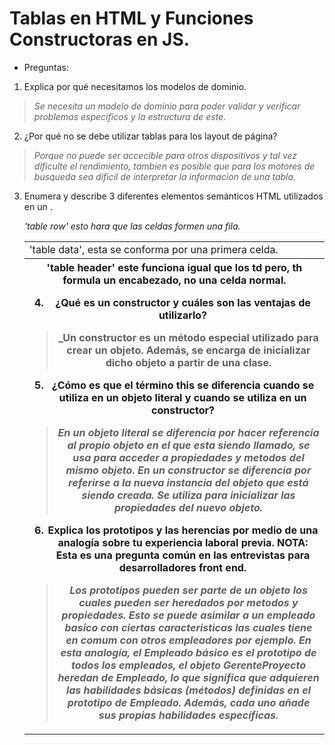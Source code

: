 # Tablas en HTML y Funciones Constructoras en JS.

- Preguntas:
1. Explica por qué necesitamos los modelos de dominio.
>_Se necesita un modelo de dominio para poder validar y verificar problemas especificos y la estructura de este._
2. ¿Por qué no se debe utilizar tablas para los layout de página?
>_Porque no puede ser accecible para otros dispositivos y tal vez dificulte el rendimiento, tambien es posible que para los motores de busqueda sea dificil de interpretar la informacion de una tabla._
3. Enumera y describe 3 diferentes elementos semánticos HTML utilizados en un <table>.
>_<td/> 'table data', esta se conforma por una primera celda._
>_<tr/> 'table row' esto hara que las celdas formen una fila._
>_<th/> 'table header' este funciona igual que los td pero, th formula un encabezado, no una celda normal._
4. ¿Qué es un constructor y cuáles son las ventajas de utilizarlo?
>_Un constructor es un método especial utilizado para crear un objeto. Además, se encarga de inicializar dicho objeto a partir de una clase.
5. ¿Cómo es que el término this se diferencia cuando se utiliza en un objeto literal y cuando se utiliza en un constructor? 
>_En un objeto literal se diferencia por hacer referencia al propio objeto en el que esta siendo llamado, se usa para acceder a propiedades y metodos del mismo objeto._
>_En un constructor se diferencia por referirse a la nueva instancia del objeto que está siendo creada. Se utiliza para inicializar las propiedades del nuevo objeto._
6. Explica los prototipos y las herencias por medio de una analogía sobre tu experiencia laboral previa.
NOTA: Esta es una pregunta común en las entrevistas para desarrolladores front end.
>_Los prototipos pueden ser parte de un objeto los cuales pueden ser heredados por metodos y propiedades. Esto se puede asimilar a un empleado basico con ciertas caracteristicas las cuales tiene en comum con otros empleadores por ejemplo._
>_En esta analogía, el Empleado básico es el prototipo de todos los empleados, el objeto GerenteProyecto heredan de Empleado, lo que significa que adquieren las habilidades básicas (métodos) definidas en el prototipo de Empleado. Además, cada uno añade sus propias habilidades específicas._